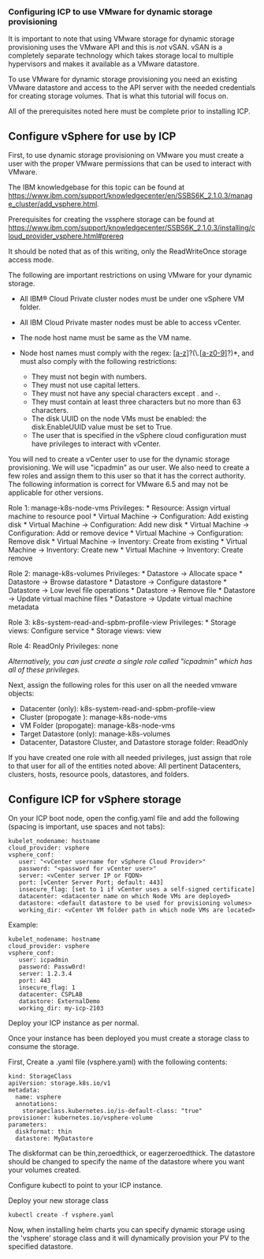 ### Configuring ICP to use VMware for dynamic storage provisioning

It is important to note that using VMware storage for dynamic storage provisioning uses the VMware API and this is *not* vSAN.  vSAN is a completely separate technology which takes storage local to multiple hypervisors and makes it available as a VMware datastore.

To use VMware for dynamic storage provisioning you need an existing VMware datastore and access to the API server with the needed credentials for creating storage volumes.  That is what this tutorial will focus on.

All of the prerequisites noted here must be complete prior to installing ICP.

## Configure vSphere for use by ICP

First, to use dynamic storage provisioning on VMware you must create a user with the proper VMware permissions that can be used to interact with VMware.

The IBM knowledgebase for this topic can be found at https://www.ibm.com/support/knowledgecenter/en/SSBS6K_2.1.0.3/manage_cluster/add_vsphere.html.

Prerequisites for creating the vssphere storage can be found at https://www.ibm.com/support/knowledgecenter/SSBS6K_2.1.0.3/installing/cloud_provider_vsphere.html#prereq

It should be noted that as of this writing, only the ReadWriteOnce storage access mode.

The following are important restrictions on using VMware for your dynamic storage.

* All IBM® Cloud Private cluster nodes must be under one vSphere VM folder.
* All IBM Cloud Private master nodes must be able to access vCenter.
* The node host name must be same as the VM name.
* Node host names must comply with the regex: \[[a-z\]](([-0-9a-z]+)?[0-9a-z])?(\\.\[[a-z0-9\]](([-0-9a-z]+)?[0-9a-z])?)\*, and must also comply with the following restrictions:

  * They must not begin with numbers.
  * They must not use capital letters.
  * They must not have any special characters except . and -.
  * They must contain at least three characters but no more than 63 characters.
  * The disk UUID on the node VMs must be enabled: the disk.EnableUUID value must be set to True.
  * The user that is specified in the vSphere cloud configuration must have privileges to interact with vCenter.

You will ned to create a vCenter user to use for the dynamic storage provisioning.  We will use "icpadmin" as our user.  We also need to create a few roles and assign them to this user so that it has the correct authority.  The following information is correct for VMware 6.5 and may not be applicable for other versions.

Role 1: manage-k8s-node-vms
  Privileges:
    * Resource: Assign virtual machine to resource pool
    * Virtual Machine -> Configuration: Add existing disk
    * Virtual Machine -> Configuration: Add new disk
    * Virtual Machine -> Configuration: Add or remove device
    * Virtual Machine -> Configuration: Remove disk
    * Virtual Machine -> Inventory: Create from existing
    * Virtual Machine -> Inventory: Create new
    * Virtual Machine -> Inventory: Create remove

Role 2: manage-k8s-volumes
  Privileges:
    * Datastore -> Allocate space
    * Datastore -> Browse datastore
    * Datastore -> Configure datastore
    * Datastore -> Low level file operations
    * Datastore -> Remove file
    * Datastore -> Update virtual machine files
    * Datastore -> Update virtual machine metadata

Role 3: k8s-system-read-and-spbm-profile-view
  Privileges:
    * Storage views: Configure service
    * Storage views: view

Role 4: ReadOnly
  Privileges: none

_Alternatively, you can just create a single role called "icpadmin" which has all of these privileges._

Next, assign the following roles for this user on all the needed vmware objects:
  * Datacenter (only): k8s-system-read-and-spbm-profile-view
  * Cluster (propogate ): manage-k8s-node-vms
  * VM Folder (propogate): manage-k8s-node-vms
  * Target Datastore (only): manage-k8s-volumes
  * Datacenter, Datastore Cluster, and Datastore storage folder: ReadOnly

If you have created one role with all needed privileges, just assign that role to that user for all of the entities noted above: All pertinent Datacenters, clusters, hosts, resource pools, datastores, and folders.

## Configure ICP for vSphere storage

On your ICP boot node, open the config.yaml file and add the following (spacing is important, use spaces and not tabs):

```
kubelet_nodename: hostname
cloud_provider: vsphere
vsphere_conf:
   user: "<vCenter username for vSphere Cloud Provider>"
   password: "<password for vCenter user>"
   server: <vCenter server IP or FQDN>
   port: [vCenter Server Port; default: 443]
   insecure_flag: [set to 1 if vCenter uses a self-signed certificate]
   datacenter: <datacenter name on which Node VMs are deployed>
   datastore: <default datastore to be used for provisioning volumes>
   working_dir: <vCenter VM folder path in which node VMs are located>
   ```

Example:
```
kubelet_nodename: hostname
cloud_provider: vsphere
vsphere_conf:
   user: icpadmin
   password: Passw0rd!
   server: 1.2.3.4
   port: 443
   insecure_flag: 1
   datacenter: CSPLAB
   datastore: ExternalDemo
   working_dir: my-icp-2103
```

Deploy your ICP instance as per normal.

Once your instance has been deployed you must create a storage class to consume the storage.

First, Create a .yaml file (vsphere.yaml) with the following contents:

```
kind: StorageClass
apiVersion: storage.k8s.io/v1
metadata:
  name: vsphere
  annotations:
    storageclass.kubernetes.io/is-default-class: "true"
provisioner: kubernetes.io/vsphere-volume
parameters:
  diskformat: thin
  datastore: MyDatastore
```

The diskformat can be thin,zeroedthick, or eagerzeroedthick.  The datastore should be changed to specify the name of the datastore where you want your volumes created.

Configure kubectl to point to your ICP instance.

Deploy your new storage class

```
kubectl create -f vsphere.yaml
```

Now, when installing helm charts you can specify dynamic storage using the 'vsphere' storage class and it will dynamically provision your PV to the specified datastore.
